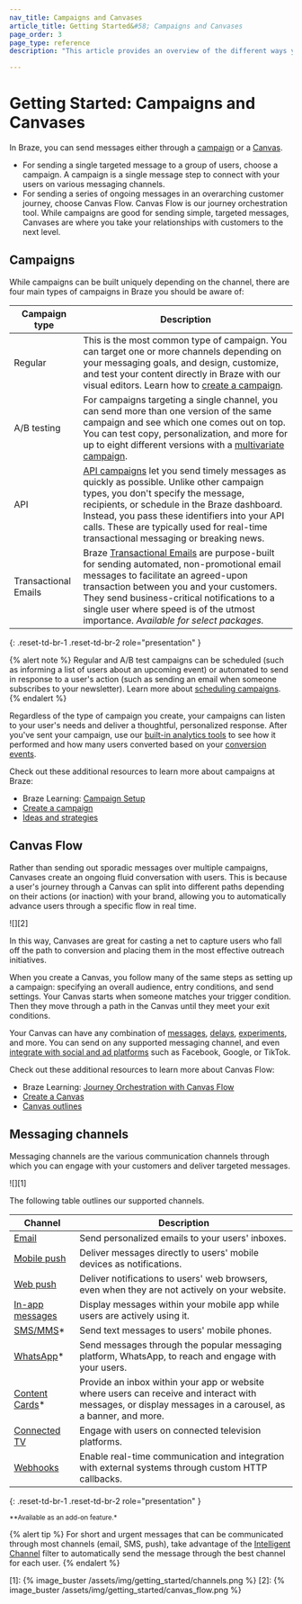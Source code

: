 ```yaml
---
nav_title: Campaigns and Canvases
article_title: Getting Started&#58; Campaigns and Canvases
page_order: 3
page_type: reference
description: "This article provides an overview of the different ways you can send messages with Braze."

---
```


# Getting Started: Campaigns and Canvases

In Braze, you can send messages either through a [campaign](#campaigns) or a [Canvas](#canvas-flow).

- For sending a single targeted message to a group of users, choose a campaign. A campaign is a single message step to connect with your users on various messaging channels.
- For sending a series of ongoing messages in an overarching customer journey, choose Canvas Flow. Canvas Flow is our journey orchestration tool. While campaigns are good for sending simple, targeted messages, Canvases are where you take your relationships with customers to the next level.

## Campaigns

While campaigns can be built uniquely depending on the channel, there are four main types of campaigns in Braze you should be aware of:

| Campaign type        | Description                                                                                                                                                                                                                                                                                              |
| -------------------- | -------------------------------------------------------------------------------------------------------------------------------------------------------------------------------------------------------------------------------------------------------------------------------------------------------- |
| Regular              | This is the most common type of campaign. You can target one or more channels depending on your messaging goals, and design, customize, and test your content directly in Braze with our visual editors. Learn how to [create a campaign]({{site.baseurl}}/user_guide/engagement_tools/campaigns/building_campaigns/creating_campaign). |
| A/B testing          | For campaigns targeting a single channel, you can send more than one version of the same campaign and see which one comes out on top. You can test copy, personalization, and more for up to eight different versions with a [multivariate campaign]({{site.baseurl}}/user_guide/engagement_tools/testing/multivariant_testing/). |
| API                  | [API campaigns]({{site.baseurl}}/api/api_campaigns/) let you send timely messages as quickly as possible. Unlike other campaign types, you don't specify the message, recipients, or schedule in the Braze dashboard. Instead, you pass these identifiers into your API calls. These are typically used for real-time transactional messaging or breaking news.  |
| Transactional Emails | Braze [Transactional Emails]({{site.baseurl}}/user_guide/message_building_by_channel/email/transactional_message_api_campaign/) are purpose-built for sending automated, non-promotional email messages to facilitate an agreed-upon transaction between you and your customers. They send business-critical notifications to a single user where speed is of the utmost importance. *Available for select packages.* |
{: .reset-td-br-1 .reset-td-br-2 role="presentation" }

{% alert note %}
Regular and A/B test campaigns can be scheduled (such as informing a list of users about an upcoming event) or automated to send in response to a user's action (such as sending an email when someone subscribes to your newsletter). Learn more about [scheduling campaigns]({{site.baseurl}}/user_guide/engagement_tools/campaigns/building_campaigns/delivery_types).
{% endalert %}

Regardless of the type of campaign you create, your campaigns can listen to your user's needs and deliver a thoughtful, personalized response. After you've sent your campaign, use our [built-in analytics tools]({{site.baseurl}}/user_guide/analytics/reporting/) to see how it performed and how many users converted based on your [conversion events]({{site.baseurl}}/user_guide/engagement_tools/messaging_fundamentals/conversion_events/).

Check out these additional resources to learn more about campaigns at Braze:

- Braze Learning: [Campaign Setup](https://learning.braze.com/campaign-setup-delivery-targeting-conversions)
- [Create a campaign]({{site.baseurl}}/user_guide/engagement_tools/campaigns/building_campaigns/creating_campaign)
- [Ideas and strategies]({{site.baseurl}}/user_guide/engagement_tools/campaigns/ideas_and_strategies)

## Canvas Flow

Rather than sending out sporadic messages over multiple campaigns, Canvases create an ongoing fluid conversation with users. This is because a user's journey through a Canvas can split into different paths depending on their actions (or inaction) with your brand, allowing you to automatically advance users through a specific flow in real time.

![][2]

In this way, Canvases are great for casting a net to capture users who fall off the path to conversion and placing them in the most effective outreach initiatives.

When you create a Canvas, you follow many of the same steps as setting up a campaign: specifying an overall audience, entry conditions, and send settings. Your Canvas starts when someone matches your trigger condition. Then they move through a path in the Canvas until they meet your exit conditions.

Your Canvas can have any combination of [messages]({{site.baseurl}}/user_guide/engagement_tools/canvas/canvas_components/message_step/), [delays]({{site.baseurl}}/user_guide/engagement_tools/canvas/canvas_components/delay_step/), [experiments]({{site.baseurl}}/user_guide/engagement_tools/canvas/canvas_components/experiment_step/), and more. You can send on any supported messaging channel, and even [integrate with social and ad platforms]({{site.baseurl}}/partners/canvas_audience_sync/overview/) such as Facebook, Google, or TikTok.

Check out these additional resources to learn more about Canvas Flow:

- Braze Learning: [Journey Orchestration with Canvas Flow](https://learning.braze.com/path/journey-orchestration-with-canvas-flow)
- [Create a Canvas]({{site.baseurl}}/user_guide/engagement_tools/canvas/create_a_canvas/create_a_canvas/)
- [Canvas outlines]({{site.baseurl}}/user_guide/engagement_tools/canvas/get_started/canvas_outlines/)

## Messaging channels

Messaging channels are the various communication channels through which you can engage with your customers and deliver targeted messages. 

![][1]

The following table outlines our supported channels.

| Channel                                                                                              | Description                                                                                                                                            |
| ---------------------------------------------------------------------------------------------------- | ------------------------------------------------------------------------------------------------------------------------------------------------------ |
| [Email]({{site.baseurl}}/user_guide/message_building_by_channel/email/about/)                        | Send personalized emails to your users' inboxes.                                                                                                       |
| [Mobile push]({{site.baseurl}}/user_guide/message_building_by_channel/push/about/)                   | Deliver messages directly to users' mobile devices as notifications.                                                                                   |
| [Web push]({{site.baseurl}}/user_guide/message_building_by_channel/push/web)                         | Deliver notifications to users' web browsers, even when they are not actively on your website.                                                         |
| [In-app messages]({{site.baseurl}}/user_guide/message_building_by_channel/in-app_messages/about/)    | Display messages within your mobile app while users are actively using it.                                                                             |
| [SMS/MMS]({{site.baseurl}}/user_guide/message_building_by_channel/sms/about_sms/)*                   | Send text messages to users' mobile phones.                                                                                                            |
| [WhatsApp]({{site.baseurl}}/user_guide/message_building_by_channel/whatsapp/overview/)*              | Send messages through the popular messaging platform, WhatsApp, to reach and engage with your users.                                                   |
| [Content Cards]({{site.baseurl}}/user_guide/message_building_by_channel/content_cards/about/)*       | Provide an inbox within your app or website where users can receive and interact with messages, or display messages in a carousel, as a banner, and more. |
| [Connected TV]({{site.baseurl}}/developer_guide/platforms/tv_and_ott/)                           | Engage with users on connected television platforms.                                                                                                   |
| [Webhooks]({{site.baseurl}}/user_guide/message_building_by_channel/webhooks/understanding_webhooks/) | Enable real-time communication and integration with external systems through custom HTTP callbacks.                                                    |
{: .reset-td-br-1 .reset-td-br-2 role="presentation" }

<sup>**Available as an add-on feature.*</sup>

{% alert tip %}
For short and urgent messages that can be communicated through most channels (email, SMS, push), take advantage of the [Intelligent Channel]({{site.baseurl}}/user_guide/brazeai/intelligence/intelligent_channel/) filter to automatically send the message through the best channel for each user.
{% endalert %}

[1]: {% image_buster /assets/img/getting_started/channels.png %}
[2]: {% image_buster /assets/img/getting_started/canvas_flow.png %}